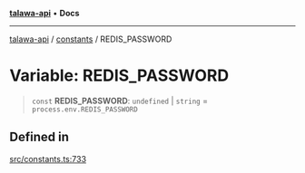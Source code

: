 [**talawa-api**](../../README.md) • **Docs**

***

[talawa-api](../../modules.md) / [constants](../README.md) / REDIS\_PASSWORD

# Variable: REDIS\_PASSWORD

> `const` **REDIS\_PASSWORD**: `undefined` \| `string` = `process.env.REDIS_PASSWORD`

## Defined in

[src/constants.ts:733](https://github.com/PalisadoesFoundation/talawa-api/blob/3bacbf38707ebd3e3e5f1bc5b4cc7aa3b2adc169/src/constants.ts#L733)
